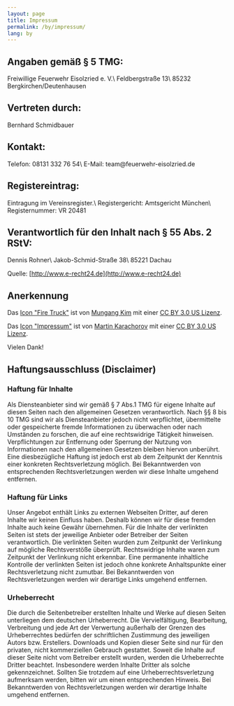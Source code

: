 ```yaml
---
layout: page
title: Impressum
permalink: /by/impressum/
lang: by
---
```


## Angaben gemäß § 5 TMG:

Freiwillige Feuerwehr Eisolzried e. V.\\
Feldbergstraße 13\\
85232 Bergkirchen/Deutenhausen

## Vertreten durch:

Bernhard Schmidbauer

## Kontakt:

Telefon: 08131 332 76 54\\
E-Mail: team<span hidden>.nospam</span>@feuerwehr-eisolzried.de

## Registereintrag:

Eintragung im Vereinsregister.\\
Registergericht: Amtsgericht München\\
Registernummer: VR 20481

## Verantwortlich für den Inhalt nach § 55 Abs. 2 RStV:

Dennis Rohner\\
Jakob-Schmid-Straße 38\\
85221 Dachau

Quelle: [http://www.e-recht24.de](http://www.e-recht24.de)

## Anerkennung

Das [Icon "Fire Truck"](https://thenounproject.com/search/?q=fire%20truck&i=801189) ist von [Mungang Kim](https://thenounproject.com/mungang.kim/) mit einer [CC BY 3.0 US Lizenz](https://creativecommons.org/licenses/by/3.0/us/).

Das [Icon "Impressum"](https://thenounproject.com/search/?q=impressum&i=92864) ist von [Martin Karachorov](https://thenounproject.com/drone) mit einer [CC BY 3.0 US Lizenz](https://creativecommons.org/licenses/by/3.0/us/).

Vielen Dank!

## Haftungsausschluss (Disclaimer)

### Haftung für Inhalte

Als Diensteanbieter sind wir gemäß § 7 Abs.1 TMG für eigene Inhalte auf diesen Seiten nach den allgemeinen Gesetzen verantwortlich. Nach §§ 8 bis 10 TMG sind wir als Diensteanbieter jedoch nicht verpflichtet, übermittelte oder gespeicherte fremde Informationen zu überwachen oder nach Umständen zu forschen, die auf eine rechtswidrige Tätigkeit hinweisen. Verpflichtungen zur Entfernung oder Sperrung der Nutzung von Informationen nach den allgemeinen Gesetzen bleiben hiervon unberührt. Eine diesbezügliche Haftung ist jedoch erst ab dem Zeitpunkt der Kenntnis einer konkreten Rechtsverletzung möglich. Bei Bekanntwerden von entsprechenden Rechtsverletzungen werden wir diese Inhalte umgehend entfernen.

### Haftung für Links

Unser Angebot enthält Links zu externen Webseiten Dritter, auf deren Inhalte wir keinen Einfluss haben. Deshalb können wir für diese fremden Inhalte auch keine Gewähr übernehmen. Für die Inhalte der verlinkten Seiten ist stets der jeweilige Anbieter oder Betreiber der Seiten verantwortlich. Die verlinkten Seiten wurden zum Zeitpunkt der Verlinkung auf mögliche Rechtsverstöße überprüft. Rechtswidrige Inhalte waren zum Zeitpunkt der Verlinkung nicht erkennbar. Eine permanente inhaltliche Kontrolle der verlinkten Seiten ist jedoch ohne konkrete Anhaltspunkte einer Rechtsverletzung nicht zumutbar. Bei Bekanntwerden von Rechtsverletzungen werden wir derartige Links umgehend entfernen.

### Urheberrecht

Die durch die Seitenbetreiber erstellten Inhalte und Werke auf diesen Seiten unterliegen dem deutschen Urheberrecht. Die Vervielfältigung, Bearbeitung, Verbreitung und jede Art der Verwertung außerhalb der Grenzen des Urheberrechtes bedürfen der schriftlichen Zustimmung des jeweiligen Autors bzw. Erstellers. Downloads und Kopien dieser Seite sind nur für den privaten, nicht kommerziellen Gebrauch gestattet. Soweit die Inhalte auf dieser Seite nicht vom Betreiber erstellt wurden, werden die Urheberrechte Dritter beachtet. Insbesondere werden Inhalte Dritter als solche gekennzeichnet. Sollten Sie trotzdem auf eine Urheberrechtsverletzung aufmerksam werden, bitten wir um einen entsprechenden Hinweis. Bei Bekanntwerden von Rechtsverletzungen werden wir derartige Inhalte umgehend entfernen.

